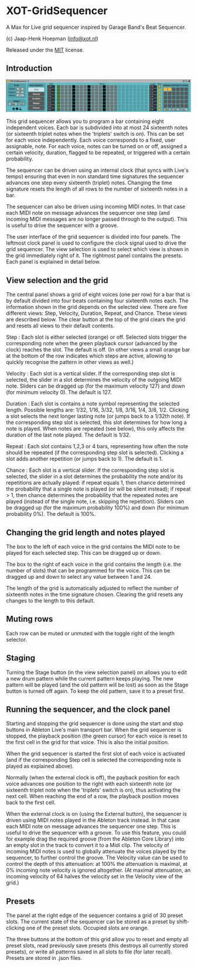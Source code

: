 # XOT-GridSequencer

A Max for Live grid sequencer inspired by Garage Band's Beat Sequencer.

(c) Jaap-Henk Hoepman (info@xot.nl)

Released under the [MIT](https://opensource.org/licenses/MIT) license. 

## Introduction

![Screenshot](Screenshot.png "Screenshot")

This grid sequencer allows you to program a bar containing eight independent voices. Each bar is subdivided into at most 24 sixteenth notes (or sixteenth triplet notes when the 'triplets' switch is on). This can be set for each voice independently. Each voice corresponds to a fixed, user assignable, note. For each voice, notes can be turned on or off, assigned a certain velocity, duration, flagged to be repeated, or triggered with a certain probability.

The sequencer can be driven using an internal clock (that syncs with Live's tempo) ensuring that even in non standard time signatures the sequencer advances one step every sixteenth (triplet) notes. Changing the time signature resets the length of all rows to the number of sixteenth notes in a bar.

The sequencer can also be driven using incoming MIDI notes. In that case each MIDI note on message advances the sequencer one step (and incoming MIDI messages are no longer passed through to the output). This is useful to drive the sequencer with a groove.

The user interface of the grid sequencer is divided into four panels. The leftmost clock panel is used to configure the clock signal used to drive the grid sequencer. The view selection is used to select which view is shown in the grid immediately right of it. The rightmost panel contains the presets. Each panel is explained in detail below.

## View selection and the grid

The central panel shows a grid of eight voices (one per row) for a bar that is by default divided into four beats containing four sixteenth notes each. The information shown in the grid depends on the selected view. There are five different views: Step, Velocity, Duration, Repeat, and Chance. These views are described below. The clear button at the top of the grid clears the grid and resets all views to their default contents.

Step
: Each slot is either selected (orange) or off. Selected slots trigger the corresponding note when the green playback cursor (advanced by the clock) reaches the slot. The default is off. (In other views a small orange bar at the bottom of the row indicates which steps are active, allowing to quickly recognise the pattern in other views as well.)

Velocity
: Each slot is a vertical slider. If the corresponding step slot is selected, the slider in a slot determines the velocity of the outgoing MIDI note. Sliders can be dragged up (for the maximum velocity 127) and down (for minimum velocity 0). The default is 127.

Duration
: Each slot is contains a note symbol representing the selected length. Possible lengths are: 1/32, 1/16, 3/32, 1/8, 3/16, 1/4, 3/8, 1/2. Clicking a slot selects the next longer lasting note (or jumps back to a 1/32th note). If the corresponding step slot is selected, this slot determines for how long a note is played. When notes are repeated (see below), this only affects the duration of the last note played. The default is 1/32.

Repeat
: Each slot contains 1,2,3 or 4 bars, representing how often the note should be repeated (if the corresponding step slot is selected). Clicking a slot adds another repetition (or jumps back to 1). The default is 1.

Chance
: Each slot is a vertical slider. If the corresponding step slot is selected, the slider in a slot determines the probability the note and/or its repetitions are actually played: if repeat equals 1, then chance determined the probability that a single note is played (or will be silent instead); if repeat > 1, then chance determines the probability that the repeated notes are played (instead of the single note, i.e. skipping the repetition). Sliders can be dragged up (for the maximum probability 100%) and down (for minimum probability 0%). The default is 100%.
  


## Changing the grid length and notes played

The box to the left of each voice in the grid contains the MIDI note to be played for each selected step. This can be dragged up or down.

The box to the right of each voice in the grid contains the length (i.e. the number of slots) that can be programmed for the voice. This can be dragged up and down to select any value between 1 and 24.

The length of the grid is automatically adjusted to reflect the number of sixteenth notes in the time signature chosen. Clearing the grid resets any changes to the length to this default.

## Muting rows

Each row can be muted or unmuted with the toggle right of the length selector.

## Staging

Turning the Stage button (in the view selection panel) on allows you to edit a new drum pattern while the current pattern keeps playing. The new pattern will be played (and the old pattern will be lost) as soon as the Stage button is turned off again. To keep the old pattern, save it to a preset first.

## Running the sequencer, and the clock panel

Starting and stopping the grid sequencer is done using the start and stop buttons in Ableton Live's main transport bar. When the grid sequencer is stopped, the playback position (the green cursor) for each voice is reset to the first cell in the grid for that voice. This is also the initial position.

When the grid sequencer is started the first slot of each voice is activated (and if the corresponding Step cell is selected the corresponding note is played as explained above).

Normally (when the external clock is off), the payback position for each voice advances one position to the right with each sixteenth note (or sixteenth triplet note when the 'triplets' switch is on), thus activating the next cell. When reaching the end of a row, the playback position moves back to the first cell.

When the external clock is on (using the External button), the sequencer is driven using MIDI notes played in the Ableton track instead. In that case each MIDI note on message advances the sequencer one step. This is useful to drive the sequencer with a groove. To use this feature, you could for example drag the required groove (from the Ableton Core Library) into an empty slot in the track to convert it to a Midi clip. The velocity of incoming MIDI notes is used to globally attenuate the voices played by the sequencer, to further control the groove. The Velocity value can be used to control the depth of this attenuation: at 100% the attenuation is maximal, at 0% incoming note velocity is ignored altogether. (At maximal attenuation, an incoming velocity of 64 halves the velocity set in the Velocity view of the grid.)

## Presets

The panel at the right edge of the sequencer contains a grid of 30 preset slots. The current state of the sequencer can be stored as a preset by shift-clicking one of the preset slots. Occupied slots are orange.

The three buttons at the bottom of this grid allow you to reset and empty all preset slots, read previously save presets (this destroys all currently stored presets), or write all patterns saved in all slots to file (for later recall).
Presets are stored in .json files.

